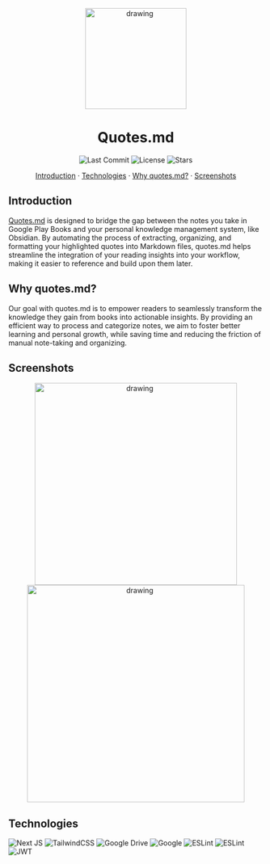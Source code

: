 <p align="center"><img src="https://github.com/user-attachments/assets/9faf039f-cedd-4e6c-a9ac-2f1f7cfa40ef" alt="drawing" width="200"/><p/>
        
<h1 align="center">Quotes.md</h1>

<p align="center">
        <img src="https://img.shields.io/github/last-commit/icarodredd/quotes.md?color=%237A1CAC" alt="Last Commit">
        <img src="https://img.shields.io/github/license/icarodredd/quotes.md?style=flat&color=%237A1CAC" alt="License">
        <img src="https://img.shields.io/github/stars/icarodredd/quotes.md?style=flat&color=%237A1CAC" alt="Stars">
</p>

<p align="center"><a href="https://github.com/icarodredd/quotes.md/edit/main/README.md#introduction">Introduction</a> · 
<a href="https://github.com/icarodredd/quotes.md/edit/main/README.md#technologies">Technologies</a> · 
<a href="https://github.com/icarodredd/quotes.md/edit/main/README.md#why-quotesmd">Why quotes.md?</a> · 
<a href="https://github.com/icarodredd/quotes.md/edit/main/README.md#screenshots">Screenshots</a></p>

## Introduction
[Quotes.md](https://quotes-md.vercel.app/) is designed to bridge the gap between the notes you take in Google Play Books and your personal knowledge management system, like Obsidian. By automating the process of extracting, organizing, and formatting your highlighted quotes into Markdown files, quotes.md helps streamline the integration of your reading insights into your workflow, making it easier to reference and build upon them later.

## Why quotes.md?
Our goal with quotes.md is to empower readers to seamlessly transform the knowledge they gain from books into actionable insights. By providing an efficient way to process and categorize notes, we aim to foster better learning and personal growth, while saving time and reducing the friction of manual note-taking and organizing.

## Screenshots
<p align="center"><img src="https://github.com/user-attachments/assets/e08200c1-3e74-408c-aadc-e3593f4b3a14" alt="drawing" width="400"/>
<img src="https://github.com/user-attachments/assets/0a451872-71e8-400e-adbf-a9c015d07aef" alt="drawing" width="430"/><p/>

## Technologies
![Next JS](https://img.shields.io/badge/Next-black?style=for-the-badge&logo=next.js&logoColor=white)
![TailwindCSS](https://img.shields.io/badge/tailwindcss-%2338B2AC.svg?style=for-the-badge&logo=tailwind-css&logoColor=white)
![Google Drive](https://img.shields.io/badge/Google%20Drive-4285F4?style=for-the-badge&logo=googledrive&logoColor=white)
![Google](https://img.shields.io/badge/google-4285F4?style=for-the-badge&logo=google&logoColor=white)
![ESLint](https://img.shields.io/badge/ESLint-4B3263?style=for-the-badge&logo=eslint&logoColor=white)
![ESLint](https://img.shields.io/badge/ESLint-4B3263?style=for-the-badge&logo=eslint&logoColor=white)
![JWT](https://img.shields.io/badge/JWT-black?style=for-the-badge&logo=JSON%20web%20tokens)

